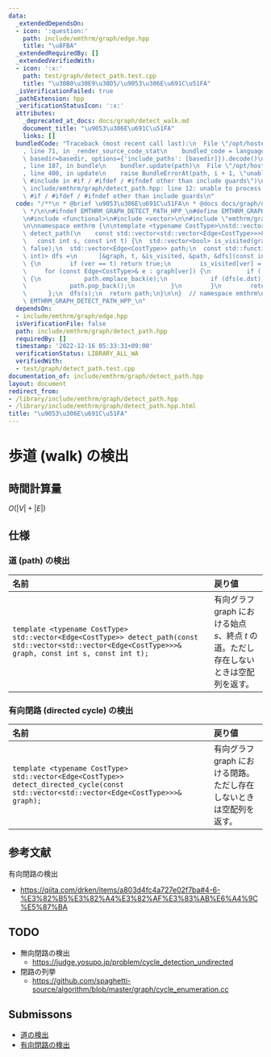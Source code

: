 ```yaml
---
data:
  _extendedDependsOn:
  - icon: ':question:'
    path: include/emthrm/graph/edge.hpp
    title: "\u8FBA"
  _extendedRequiredBy: []
  _extendedVerifiedWith:
  - icon: ':x:'
    path: test/graph/detect_path.test.cpp
    title: "\u30B0\u30E9\u30D5/\u9053\u306E\u691C\u51FA"
  _isVerificationFailed: true
  _pathExtension: hpp
  _verificationStatusIcon: ':x:'
  attributes:
    _deprecated_at_docs: docs/graph/detect_walk.md
    document_title: "\u9053\u306E\u691C\u51FA"
    links: []
  bundledCode: "Traceback (most recent call last):\n  File \"/opt/hostedtoolcache/Python/3.9.16/x64/lib/python3.9/site-packages/onlinejudge_verify/documentation/build.py\"\
    , line 71, in _render_source_code_stat\n    bundled_code = language.bundle(stat.path,\
    \ basedir=basedir, options={'include_paths': [basedir]}).decode()\n  File \"/opt/hostedtoolcache/Python/3.9.16/x64/lib/python3.9/site-packages/onlinejudge_verify/languages/cplusplus.py\"\
    , line 187, in bundle\n    bundler.update(path)\n  File \"/opt/hostedtoolcache/Python/3.9.16/x64/lib/python3.9/site-packages/onlinejudge_verify/languages/cplusplus_bundle.py\"\
    , line 400, in update\n    raise BundleErrorAt(path, i + 1, \"unable to process\
    \ #include in #if / #ifdef / #ifndef other than include guards\")\nonlinejudge_verify.languages.cplusplus_bundle.BundleErrorAt:\
    \ include/emthrm/graph/detect_path.hpp: line 12: unable to process #include in\
    \ #if / #ifdef / #ifndef other than include guards\n"
  code: "/**\n * @brief \u9053\u306E\u691C\u51FA\n * @docs docs/graph/detect_walk.md\n\
    \ */\n\n#ifndef EMTHRM_GRAPH_DETECT_PATH_HPP_\n#define EMTHRM_GRAPH_DETECT_PATH_HPP_\n\
    \n#include <functional>\n#include <vector>\n\n#include \"emthrm/graph/edge.hpp\"\
    \n\nnamespace emthrm {\n\ntemplate <typename CostType>\nstd::vector<Edge<CostType>>\
    \ detect_path(\n    const std::vector<std::vector<Edge<CostType>>>& graph,\n \
    \   const int s, const int t) {\n  std::vector<bool> is_visited(graph.size(),\
    \ false);\n  std::vector<Edge<CostType>> path;\n  const std::function<bool(const\
    \ int)> dfs =\n      [&graph, t, &is_visited, &path, &dfs](const int ver) -> bool\
    \ {\n        if (ver == t) return true;\n        is_visited[ver] = true;\n   \
    \     for (const Edge<CostType>& e : graph[ver]) {\n          if (!is_visited[e.dst])\
    \ {\n            path.emplace_back(e);\n            if (dfs(e.dst)) return true;\n\
    \            path.pop_back();\n          }\n        }\n        return false;\n\
    \      };\n  dfs(s);\n  return path;\n}\n\n}  // namespace emthrm\n\n#endif  //\
    \ EMTHRM_GRAPH_DETECT_PATH_HPP_\n"
  dependsOn:
  - include/emthrm/graph/edge.hpp
  isVerificationFile: false
  path: include/emthrm/graph/detect_path.hpp
  requiredBy: []
  timestamp: '2022-12-16 05:33:31+09:00'
  verificationStatus: LIBRARY_ALL_WA
  verifiedWith:
  - test/graph/detect_path.test.cpp
documentation_of: include/emthrm/graph/detect_path.hpp
layout: document
redirect_from:
- /library/include/emthrm/graph/detect_path.hpp
- /library/include/emthrm/graph/detect_path.hpp.html
title: "\u9053\u306E\u691C\u51FA"
---
```

# 歩道 (walk) の検出


## 時間計算量

$O(\lvert V \rvert + \lvert E \rvert)$


## 仕様

### 道 (path) の検出

|名前|戻り値|
|:--|:--|
|`template <typename CostType>`<br>`std::vector<Edge<CostType>> detect_path(const std::vector<std::vector<Edge<CostType>>>& graph, const int s, const int t);`|有向グラフ $\mathrm{graph}$ における始点 $s$、終点 $t$ の道。ただし存在しないときは空配列を返す。|


### 有向閉路 (directed cycle) の検出

|名前|戻り値|
|:--|:--|
|`template <typename CostType>`<br>`std::vector<Edge<CostType>> detect_directed_cycle(const std::vector<std::vector<Edge<CostType>>>& graph);`|有向グラフ $\mathrm{graph}$ における閉路。ただし存在しないときは空配列を返す。|


## 参考文献

有向閉路の検出
- https://qiita.com/drken/items/a803d4fc4a727e02f7ba#4-6-%E3%82%B5%E3%82%A4%E3%82%AF%E3%83%AB%E6%A4%9C%E5%87%BA


## TODO

- 無向閉路の検出
  - https://judge.yosupo.jp/problem/cycle_detection_undirected
- 閉路の列挙
  - https://github.com/spaghetti-source/algorithm/blob/master/graph/cycle_enumeration.cc


## Submissons

- [道の検出](https://atcoder.jp/contests/past202112-open/submissions/29621513)
- [有向閉路の検出](https://judge.yosupo.jp/submission/15525)
